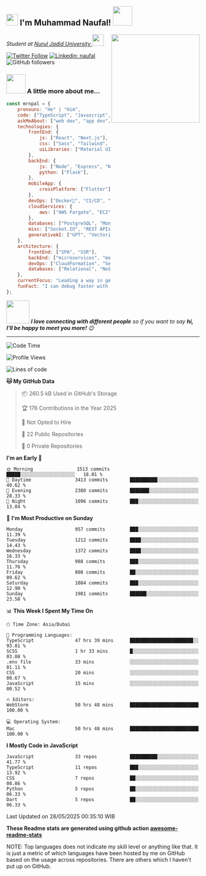 <h2><img src="https://emojis.slackmojis.com/emojis/images/1531849430/4246/blob-sunglasses.gif?1531849430" width="30"/> I'm Muhammad Naufal! <img src="https://media.giphy.com/media/12oufCB0MyZ1Go/giphy.gif" width="50"></h2>
<img align='right' src="https://media.giphy.com/media/M9gbBd9nbDrOTu1Mqx/giphy.gif" width="230">
<p><em>Student at <a href="[https://fliki.ai/](https://www.unuja.ac.id/)">Nurul Jadid University
</a><img src="https://media.giphy.com/media/WUlplcMpOCEmTGBtBW/giphy.gif" width="30"> 
</em></p>

[![Twitter Follow](https://img.shields.io/twitter/follow/misteranmol?label=Follow)](https://x.com/mr_npal96520)
[![Linkedin: naufal](https://img.shields.io/badge/-naufal-blue?style=flat-square&logo=Linkedin&logoColor=white&link=https://www.linkedin.com/in/mrnpal/)](https://www.linkedin.com/in/mrnpal/)
![GitHub followers](https://img.shields.io/github/followers/mrnpal?label=Follow&style=social)

### <img src="https://media.giphy.com/media/VgCDAzcKvsR6OM0uWg/giphy.gif" width="50"> A little more about me...  

```javascript
const mrnpal = {
    pronouns: "He" | "Him",
    code: ["TypeScript", "Javascript", "Python", "Dart"],
    askMeAbout: ["web dev", "app dev", "cloud computing", "UI/UX", "tech trends"],
    technologies: {
        frontEnd: {
            js: ["React", "Next.js"],
            css: ["Sass", "Tailwind", "Bootstrap"],
            uiLibraries: ["Material UI", "Ant Design", "Chakra UI"],
        },
        backEnd: {
            js: ["Node", "Express", "NestJS"],
            python: ["Flask"],
        },
        mobileApp: {
            crossPlatform: ["Flutter"],
        },
        devOps: ["Docker🐳", "CI/CD", "Nginx", "GitHub Actions"],
        cloudServices: {
            aws: ["AWS Fargate", "EC2", "S3", "Lambda", "CloudWatch", "RDS"],
        },
        databases: ["PostgreSQL", "MongoDB", "SQLite", "Firebase Realtime DB", "redis"],
        misc: ["Socket.IO", "REST APIs", "WebSockets", "Cloud Functions"],
        generativeAI: ["GPT", "Vectorization"],
    },
    architecture: {
        frontEnd: ["SPA", "SSR"],
        backEnd: ["microservices", "monolithic", "serverless"],
        devOps: ["CloudFormation", "Serverless Framework"],
        databases: ["Relational", "NoSQL", "In-memory"],
    },
    currentFocus: "Leading a way in generative AI innovation",
    funFact: "I can debug faster with a coffee in hand!"
};
```

<img src="https://media.giphy.com/media/LnQjpWaON8nhr21vNW/giphy.gif" width="60"> <em><b>I love connecting with different people</b> so if you want to say <b>hi, I'll be happy to meet you more!</b> 😊</em>

---
<!--START_SECTION:waka-->
![Code Time](http://img.shields.io/badge/Code%20Time-4%2C232%20hrs%2022%20mins-blue)

![Profile Views](http://img.shields.io/badge/Profile%20Views-701-blue)

![Lines of code](https://img.shields.io/badge/From%20Hello%20World%20I%27ve%20Written-7.3%20million%20lines%20of%20code-blue)

**🐱 My GitHub Data** 

> 📦 260.5 kB Used in GitHub's Storage 
 > 
> 🏆 176 Contributions in the Year 2025
 > 
> 🚫 Not Opted to Hire
 > 
> 📜 22 Public Repositories 
 > 
> 🔑 0 Private Repositories 
 > 
**I'm an Early 🐤** 

```text
🌞 Morning                1513 commits        █████░░░░░░░░░░░░░░░░░░░░   18.01 % 
🌆 Daytime                3413 commits        ██████████░░░░░░░░░░░░░░░   40.62 % 
🌃 Evening                2380 commits        ███████░░░░░░░░░░░░░░░░░░   28.33 % 
🌙 Night                  1096 commits        ███░░░░░░░░░░░░░░░░░░░░░░   13.04 % 
```
📅 **I'm Most Productive on Sunday** 

```text
Monday                   957 commits         ███░░░░░░░░░░░░░░░░░░░░░░   11.39 % 
Tuesday                  1212 commits        ████░░░░░░░░░░░░░░░░░░░░░   14.43 % 
Wednesday                1372 commits        ████░░░░░░░░░░░░░░░░░░░░░   16.33 % 
Thursday                 988 commits         ███░░░░░░░░░░░░░░░░░░░░░░   11.76 % 
Friday                   808 commits         ██░░░░░░░░░░░░░░░░░░░░░░░   09.62 % 
Saturday                 1084 commits        ███░░░░░░░░░░░░░░░░░░░░░░   12.90 % 
Sunday                   1981 commits        ██████░░░░░░░░░░░░░░░░░░░   23.58 % 
```


📊 **This Week I Spent My Time On** 

```text
🕑︎ Time Zone: Asia/Dubai

💬 Programming Languages: 
TypeScript               47 hrs 39 mins      ███████████████████████░░   93.81 % 
SCSS                     1 hr 33 mins        █░░░░░░░░░░░░░░░░░░░░░░░░   03.08 % 
.env file                33 mins             ░░░░░░░░░░░░░░░░░░░░░░░░░   01.11 % 
CSS                      20 mins             ░░░░░░░░░░░░░░░░░░░░░░░░░   00.67 % 
JavaScript               15 mins             ░░░░░░░░░░░░░░░░░░░░░░░░░   00.52 % 

🔥 Editors: 
WebStorm                 50 hrs 48 mins      █████████████████████████   100.00 % 

💻 Operating System: 
Mac                      50 hrs 48 mins      █████████████████████████   100.00 % 
```

**I Mostly Code in JavaScript** 

```text
JavaScript               33 repos            ██████████░░░░░░░░░░░░░░░   41.77 % 
TypeScript               11 repos            ███░░░░░░░░░░░░░░░░░░░░░░   13.92 % 
CSS                      7 repos             ██░░░░░░░░░░░░░░░░░░░░░░░   08.86 % 
Python                   5 repos             ██░░░░░░░░░░░░░░░░░░░░░░░   06.33 % 
Dart                     5 repos             ██░░░░░░░░░░░░░░░░░░░░░░░   06.33 % 
```




 Last Updated on 28/05/2025 00:35:10 WIB
<!--END_SECTION:waka-->

**These Readme stats are generated using github action [awesome-readme-stats](https://github.com/anmol098/waka-readme-stats)**

NOTE: Top languages does not indicate my skill level or anything like that. It is just a metric of which languages have been hosted by me on GitHub based on the usage across repositories. There are others which I haven't put up on GitHub.
